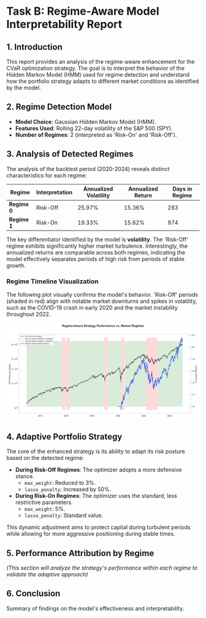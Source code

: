 # Task B: Regime-Aware Model Interpretability Report

## 1. Introduction

This report provides an analysis of the regime-aware enhancement for the CVaR optimization strategy. The goal is to interpret the behavior of the Hidden Markov Model (HMM) used for regime detection and understand how the portfolio strategy adapts to different market conditions as identified by the model.

## 2. Regime Detection Model

- **Model Choice**: Gaussian Hidden Markov Model (HMM).
- **Features Used**: Rolling 22-day volatility of the S&P 500 (SPY).
- **Number of Regimes**: 2 (interpreted as 'Risk-On' and 'Risk-Off').

## 3. Analysis of Detected Regimes

The analysis of the backtest period (2020-2024) reveals distinct characteristics for each regime:

| Regime      | Interpretation | Annualized Volatility | Annualized Return | Days in Regime |
|-------------|----------------|-----------------------|-------------------|----------------|
| **Regime 0**| Risk-Off       | 25.97%                | 15.36%            | 283            |
| **Regime 1**| Risk-On        | 19.33%                | 15.62%            | 974            |

The key differentiator identified by the model is **volatility**. The 'Risk-Off' regime exhibits significantly higher market turbulence. Interestingly, the annualized returns are comparable across both regimes, indicating the model effectively separates periods of high risk from periods of stable growth.

### Regime Timeline Visualization

The following plot visually confirms the model's behavior. 'Risk-Off' periods (shaded in red) align with notable market downturns and spikes in volatility, such as the COVID-19 crash in early 2020 and the market instability throughout 2022.

![Regime Analysis Plot](..\results\img\regime_analysis_plot.png)


## 4. Adaptive Portfolio Strategy

The core of the enhanced strategy is its ability to adapt its risk posture based on the detected regime:

- **During Risk-Off Regimes**: The optimizer adopts a more defensive stance.
  - `max_weight`: Reduced to 3%.
  - `lasso_penalty`: Increased by 50%.
- **During Risk-On Regimes**: The optimizer uses the standard, less restrictive parameters.
  - `max_weight`: 5%.
  - `lasso_penalty`: Standard value.

This dynamic adjustment aims to protect capital during turbulent periods while allowing for more aggressive positioning during stable times.

## 5. Performance Attribution by Regime

*(This section will analyze the strategy's performance within each regime to validate the adaptive approach)*

## 6. Conclusion

Summary of findings on the model's effectiveness and interpretability.
